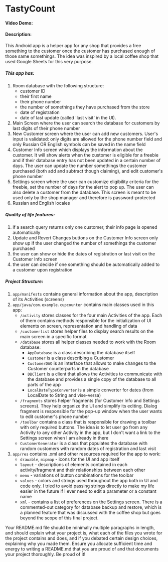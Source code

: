 # TastyCount
#### Video Demo:  <URL HERE>
#### Description:
This Android app is a helper app for any shop that provides a free something to the customer once the customer has purchased enough of those same somethings. The idea was inspired by a local coffee shop that used Google Sheets for this very purpose.
##### This app has:
1. Room database with the following structure: 
    *  customer ID
    *  their first name
    *  their phone number
    *  the number of somethings they have purchased from the store
    *  date of registration
    *  date of last update (called 'last visit' in the UI).
1. Main Screen where the user can search the database for customers by last digits of their phone number
1. New Customer screen where the user can add new customers. User's input is validated: only digits are allowed for the phone number field and only Russian OR English symbols can be saved in the name field
1. Customer Info screen which displays the information about the customer. It will show alerts when the customer is eligible for a freebie and if their database entry has not been updated in a certain number of days. The user can update the number somethings the customer purchased (both add and subtract though claiming), and edit customer's phone number
1. Settings screen where the user can customize eligibility criteria for the freebie, set the number of days for the alert to pop up. The user can also delete a customer from the database. This screen is meant to be used only by the shop manager and therefore is password-protected
1. Russian and English locales

##### Quality of life features:
1. if a search query returns only one customer, their info page is opened automatically
1. Update and Revert Changes buttons on the Customer Info screen only show up if the user changed the number of somethings the customer purchased
1. the user can show or hide the dates of registration or last visit on the Customer Info screen
1. the user can decide if one something should be automatically added to a customer upon registration

##### Project Structure:
1.  `app/manifests` contains general information about the app, description of its Activities (screens) 
1.  `app/java/com.example.cupcounter` contains main classes used in this app:
    * `/activity` stores classes for the four main Activities of the app. Each of them contains methods responsible for the initialization of UI elements on screen, representation and handling of data
    * `/customerlist` stores helper files to display search results on the main screen in a specific format
    * `/database` stores all helper classes needed to work with the Room database:
        * `AppDatabase` is a class describing the database itself
        * `Customer` is a class describing a Customer
        * `CustomerDAO` is an interface that allows to make changes to the Customer counterparts in the database
        * `DBClient` is a client that allows the Activities to communicate with the database and provides a single copy of the database to all parts of the app
        * `LocalDateTypeConverter` is a simple converter for dates (from LocalDate to String and vise-versa)
    * `/fragments` stores helper fragments (for Customer Info and Settings screens). They help organize the UI and simplify its editing. Dialog fragment is responsible for the pop-up window when the user wants to edit customer's phone number
    * `/toolbar` contains a class that is responsible for drawing a toolbar with only required buttons. The idea is to let user go from any Activity to any other Activity in the app, but I don't want a link to the Settings screen when I am already in there
    * `CustomerGenerator` is a class that populates the database with random customers with random dates of registration and last visit
1.  `app/res` contains .xml and other resources required for the app to work:
    * `drawable`, `mipmap` - icons for the UI and app itself
    * `layout` - descriptions of elements contained in each activity/fragment and their relationships between each other
    * `menu` - variations of button combinations for the toolbar
    * `values` - colors and strings used throughout the app both in UI and code only. I tried to avoid passing strings directly to make my life easier in the future if I ever need to edit a parameter or a constant name
    * `xml` - contains a list of preferences on the Settings screen. There is a commented-out category for database backup and restore, which is a planned feature that was discussed with the coffee shop but goes beyond the scope of this final project.

Your README.md file should be minimally multiple paragraphs in length, and should explain what your project is, 
what each of the files you wrote for the project contains and does, 
and if you debated certain design choices, explaining why you made them. 
Ensure you allocate sufficient time and energy to writing a README.md that you are proud of and that documents your project thoroughly. Be proud of it!
